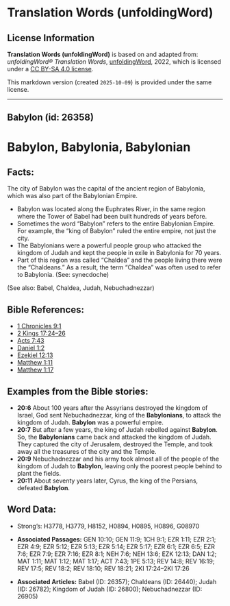 # Translation Words (unfoldingWord)

## License Information

**Translation Words (unfoldingWord)** is based on and adapted from: _unfoldingWord® Translation Words_, [unfoldingWord](https://unfoldingword.org/utw), 2022, which is licensed under a [CC BY-SA 4.0 license](https://creativecommons.org/licenses/by-sa/4.0/legalcode.en).

This markdown version (created `2025-10-09`) is provided under the same license.



--------------------------------

## Babylon (id: 26358)

Babylon, Babylonia, Babylonian
==============================

Facts:
------

The city of Babylon was the capital of the ancient region of Babylonia, which was also part of the Babylonian Empire.

* Babylon was located along the Euphrates River, in the same region where the Tower of Babel had been built hundreds of years before.
* Sometimes the word “Babylon” refers to the entire Babylonian Empire. For example, the “king of Babylon” ruled the entire empire, not just the city.
* The Babylonians were a powerful people group who attacked the kingdom of Judah and kept the people in exile in Babylonia for 70 years.
* Part of this region was called “Chaldea” and the people living there were the “Chaldeans.” As a result, the term “Chaldea” was often used to refer to Babylonia. (See: synecdoche)

(See also: Babel, Chaldea, Judah, Nebuchadnezzar)

Bible References:
-----------------

* [1 Chronicles 9:1](https://ref.ly/1Chr9:1)
* [2 Kings 17:24–26](https://ref.ly/2Kgs17:24-2Kgs17:26)
* [Acts 7:43](https://ref.ly/Acts7:43)
* [Daniel 1:2](https://ref.ly/Dan1:2)
* [Ezekiel 12:13](https://ref.ly/Ezek12:13)
* [Matthew 1:11](https://ref.ly/Matt1:11)
* [Matthew 1:17](https://ref.ly/Matt1:17)

Examples from the Bible stories:
--------------------------------

* **20:6** About 100 years after the Assyrians destroyed the kingdom of Israel, God sent Nebuchadnezzar, king of the **Babylonians**, to attack the kingdom of Judah. **Babylon** was a powerful empire.
* **20:7** But after a few years, the king of Judah rebelled against **Babylon**. So, the **Babylonians** came back and attacked the kingdom of Judah. They captured the city of Jerusalem, destroyed the Temple, and took away all the treasures of the city and the Temple.
* **20:9** Nebuchadnezzar and his army took almost all of the people of the kingdom of Judah to **Babylon**, leaving only the poorest people behind to plant the fields.
* **20:11** About seventy years later, Cyrus, the king of the Persians, defeated **Babylon**.

Word Data:
----------

* Strong’s: H3778, H3779, H8152, H0894, H0895, H0896, G08970

* **Associated Passages:** GEN 10:10; GEN 11:9; 1CH 9:1; EZR 1:11; EZR 2:1; EZR 4:9; EZR 5:12; EZR 5:13; EZR 5:14; EZR 5:17; EZR 6:1; EZR 6:5; EZR 7:6; EZR 7:9; EZR 7:16; EZR 8:1; NEH 7:6; NEH 13:6; EZK 12:13; DAN 1:2; MAT 1:11; MAT 1:12; MAT 1:17; ACT 7:43; 1PE 5:13; REV 14:8; REV 16:19; REV 17:5; REV 18:2; REV 18:10; REV 18:21; 2KI 17:24–2KI 17:26
* **Associated Articles:** Babel (ID: 26357); Chaldeans (ID: 26440); Judah (ID: 26782); Kingdom of Judah (ID: 26800); Nebuchadnezzar (ID: 26905)

